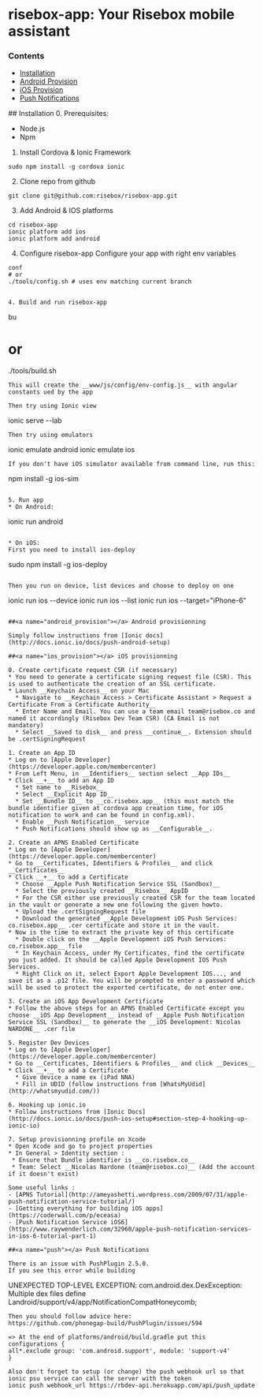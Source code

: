 # risebox-app: Your Risebox mobile assistant

### Contents
- [Installation](#install)
- [Android Provision](#android_provision)
- [iOS Provision](#ios_provision)
- [Push Notifications](#push)

##<a name="install"></a> Installation
0. Prerequisites:
  * Node.js
  * Npm

1. Install Cordova & Ionic Framework
  ```
  sudo npm install -g cordova ionic
  ```

2. Clone repo from github
  ```
  git clone git@github.com:risebox/risebox-app.git
  ```

3. Add Android & IOS platforms
  ```
  cd risebox-app
  ionic platform add ios
  ionic platform add android
  ```

4. Configure risebox-app
  Configure your app with right env variables
  ```
  conf
  # or
  ./tools/config.sh # uses env matching current branch


4. Build and run risebox-app
  ```
  bu
  # or
  ./tools/build.sh

  ```
  This will create the __www/js/config/env-config.js__ with angular constants ued by the app

  Then try using Ionic view
  ```
  ionic serve --lab
  ```
  Then try using emulators
  ```
  ionic emulate android
  ionic emulate ios
  ```
  If you don't have iOS simulator available from command line, run this:
  ```
  npm install -g ios-sim
  ```

5. Run app
  * On Android:
  ```
  ionic run android
  ```

  * On iOS:
  First you need to install ios-deploy
  ```
  sudo npm install -g ios-deploy
  ```

  Then you run on device, list devices and choose to deploy on one
  ```
  ionic run ios --device
  ionic run ios --list
  ionic run ios --target="iPhone-6"
  ```

##<a name="android_provision"></a> Android provisionning

Simply follow instructions from [Ionic docs](http://docs.ionic.io/docs/push-android-setup)

##<a name="ios_provision"></a> iOS provisionning

0. Create certificate request CSR (if necessary)
  * You need to generate a certificate signing request file (CSR). This is used to authenticate the creation of an SSL certificate.
  * Launch __Keychain Access__ on your Mac
    * Navigate to __Keychain Access > Certificate Assistant > Request a Certificate From a Certificate Authority__
    * Enter Name and Email. You can use a team email team@risebox.co and named it accordingly (Risebox Dev Team CSR) (CA Email is not mandatory)
    * Select __Saved to disk__ and press __continue__. Extension should be .certSigningRequest

1. Create an App ID
  * Log on to [Apple Developer](https://developer.apple.com/membercenter)
  * From Left Menu, in __Identifiers__ section select __App IDs__
  * Click __+__ to add an App ID
    * Set name to __Risebox__
    * Select __Explicit App ID__
    * Set __Bundle ID__ to __co.risebox.app__ (this must match the bundle identifier given at cordova app creation time, for iOS notification to work and can be found in config.xml).
    * Enable __Push Notification__ service
    * Push Notifications should show up as __Configurable__.

2. Create an APNS Enabled Certificate
  * Log on to [Apple Developer](https://developer.apple.com/membercenter)
  * Go to __Certificates, Identifiers & Profiles__ and click __Certificates__
  * Click __+__ to add a Certificate
    * Choose __Apple Push Notification Service SSL (Sandbox)__
    * Select the previously created __Risebox__ AppID
    * For the CSR either use previously created CSR for the team located in the vault or generate a new one following the given howto.
    * Upload the .certSigningRequest file
    * Download the generated __Apple Development iOS Push Services: co.risebox.app__ .cer certificate and store it in the vault.
  * Now is the time to extract the private key of this certificate
    * Double click on the __Apple Development iOS Push Services: co.risebox.app__ file
    * In Keychain Access, under My Certificates, find the certificate you just added. It should be called Apple Development IOS Push Services.
    * Right Click on it, select Export Apple Development IOS..., and save it as a .p12 file. You will be prompted to enter a password which will be used to protect the exported certificate, do not enter one.

3. Create an iOS App Development Certificate
  * Follow the above steps for an APNS Enabled Certificate except you choose __iOS App Development__ instead of __Apple Push Notification Service SSL (Sandbox)__ to generate the __iOS Development: Nicolas NARDONE__ .cer file

5. Register Dev Devices
  * Log on to [Apple Developer](https://developer.apple.com/membercenter)
  * Go to __Certificates, Identifiers & Profiles__ and click __Devices__
  * Click __+__ to add a Certificate
    * Give device a name ex (iPad NNA)
    * Fill in UDID (follow instructions from [WhatsMyUdid](http://whatsmyudid.com/))

6. Hooking up ionic.io
  * Follow instructions from [Ionic Docs](http://docs.ionic.io/docs/push-ios-setup#section-step-4-hooking-up-ionic-io)

7. Setup provisionning profile on Xcode
  * Open Xcode and go to project properties
  * In General > Identity section :
   * Ensure that Bundle identifier is __co.risebox.co__
   * Team: Select __Nicolas Nardone (team@risebox.co)__ (Add the account if it doesn't exist)

Some useful links :
  - [APNS Tutorial](http://ameyashetti.wordpress.com/2009/07/31/apple-push-notification-service-tutorial/)
  - [Getting everything for building iOS apps](https://coderwall.com/p/eceasa)
  - [Push Notification Service iOS6](http://www.raywenderlich.com/32960/apple-push-notification-services-in-ios-6-tutorial-part-1)

##<a name="push"></a> Push Notifications

There is an issue with PushPlugin 2.5.0.
If you see this error while building
```
UNEXPECTED TOP-LEVEL EXCEPTION:
com.android.dex.DexException: Multiple dex files define Landroid/support/v4/app/NotificationCompatHoneycomb;
```
Then you should follow advice here:
https://github.com/phonegap-build/PushPlugin/issues/594

=> At the end of platforms/android/build.gradle put this
configurations {
all*.exclude group: 'com.android.support', module: 'support-v4'
}

Also don't forget to setup (or change) the push webhook url so that ionic psu service can call the server with the token
ionic push webhook_url https://rbdev-api.herokuapp.com/api/push_update